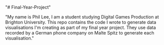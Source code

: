"# Final-Year-Project" 

"My name is Phil Lee, I am a student studying Digital Games Production at Brighton University. This repo contains the code I wrote to generate data visualisations I'm creating as part of my final year project. They use data recorded by a German phone company on Malte Spitz to generate each visualisation."